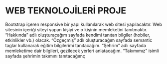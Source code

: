 # WEB TEKNOLOJİLERİ PROJE 
Bootstrap içeren responsive bir yapı kullanılarak web sitesi yapılacaktır. Web sitesinin içeriği siteyi yapan kişiyi ve o kişinin memleketini tanıtmaktır. “Hakkında” adlı oluşturacağım sayfada kendimi tanıtan bilgiler (hobiler, etkinlikler vb.) olacak. “Özgeçmiş” adlı oluşturacağım sayfada semantic taglar kullanarak eğitim bilgilerimi tanıtacağım. “Şehrim” adlı sayfada memleketime dair bilgileri, gezilecek yerleri anlatacağım. “Takımımız” isimli sayfada şehrimin takımını tanıtacağımç
